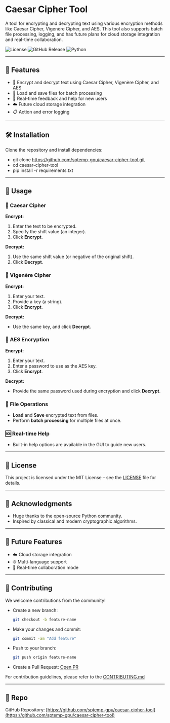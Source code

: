 # Caesar Cipher Tool

A tool for encrypting and decrypting text using various encryption methods like Caesar Cipher, Vigenère Cipher, and AES. This tool also supports batch file processing, logging, and has future plans for cloud storage integration and real-time collaboration.

![License](https://img.shields.io/github/license/sptemp-gpu/caesar-cipher-tool)
![GitHub Release](https://img.shields.io/github/v/release/sptemp-gpu/caesar-cipher-tool?include_prereleases)
![Python](https://img.shields.io/badge/python-3.x-blue.svg)

---

## 🚀 Features

- 🔐 Encrypt and decrypt text using Caesar Cipher, Vigenère Cipher, and AES
- 📂 Load and save files for batch processing
- 💬 Real-time feedback and help for new users
- ☁️ Future cloud storage integration
- 📋 Action and error logging

---

## 🛠 Installation

Clone the repository and install dependencies:


- git clone https://github.com/sptemp-gpu/caesar-cipher-tool.git
- cd caesar-cipher-tool
- pip install -r requirements.txt

---

## 🧩 Usage

### 🔁 Caesar Cipher

**Encrypt:**
1. Enter the text to be encrypted.
2. Specify the shift value (an integer).
3. Click **Encrypt**.

**Decrypt:**
1. Use the same shift value (or negative of the original shift).
2. Click **Decrypt**.

### 🔐 Vigenère Cipher

**Encrypt:**
1. Enter your text.
2. Provide a key (a string).
3. Click **Encrypt**.

**Decrypt:**
- Use the same key, and click **Decrypt**.

### 🧱 AES Encryption

**Encrypt:**
1. Enter your text.
2. Enter a password to use as the AES key.
3. Click **Encrypt**.

**Decrypt:**
- Provide the same password used during encryption and click **Decrypt**.

### 📁 File Operations

- **Load** and **Save** encrypted text from files.
- Perform **batch processing** for multiple files at once.

### 🆘 Real-time Help

- Built-in help options are available in the GUI to guide new users.

---

## 📜 License

This project is licensed under the MIT License – see the [LICENSE](https://github.com/sptemp-gpu/caesar-cipher-tool/blob/main/LICENSE) file for details.

---

## 🙌 Acknowledgments

- Huge thanks to the open-source Python community.
- Inspired by classical and modern cryptographic algorithms.

---

## 🔮 Future Features

- ☁️ Cloud storage integration
- 🌐 Multi-language support
- 🤝 Real-time collaboration mode

---

## 🤝 Contributing

We welcome contributions from the community!

- Create a new branch:
  ```bash
  git checkout -b feature-name
  ```
- Make your changes and commit:
  ```bash
  git commit -am "Add feature"
  ```
- Push to your branch:
  ```bash
  git push origin feature-name
  ```
- Create a Pull Request: [Open PR](https://github.com/sptemp-gpu/caesar-cipher-tool/pulls)

For contribution guidelines, please refer to the [CONTRIBUTING.md](https://github.com/sptemp-gpu/caesar-cipher-tool/blob/main/CONTRIBUTING.md)

---

## 📌 Repo

GitHub Repository: [https://github.com/sptemp-gpu/caesar-cipher-tool](https://github.com/sptemp-gpu/caesar-cipher-tool)
